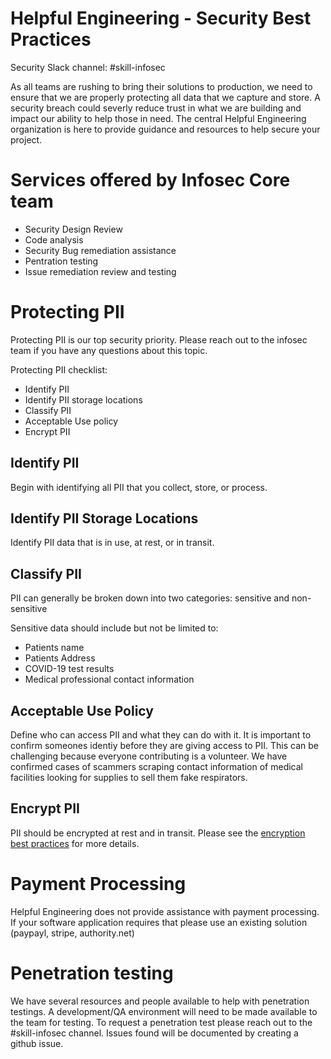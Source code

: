 # Helpful Engineering - Security Best Practices

Security Slack channel: #skill-infosec

As all teams are rushing to bring their solutions to production, we need to ensure that we are properly protecting all data that we capture and store.  A security breach could severly reduce trust in what we are building and impact our ability to help those in need.  The central Helpful Engineering organization is here to provide guidance and resources to help secure your project.  

# Services offered by Infosec Core team

* Security Design Review
* Code analysis
* Security Bug remediation assistance
* Pentration testing
* Issue remediation review and testing

# Protecting PII

Protecting PII is our top security priority.  Please reach out to the infosec team if you have any questions about this topic.

Protecting PII checklist:
* Identify PII
* Identify PII storage locations
* Classify PII
* Acceptable Use policy
* Encrypt PII

## Identify PII
Begin with identifying all PII that you collect, store, or process.  

## Identify PII Storage Locations
Identify PII data that is in use, at rest, or in transit.

## Classify PII
PII can generally be broken down into two categories: sensitive and non-sensitive

Sensitive data should include but not be limited to:
* Patients name
* Patients Address
* COVID-19 test results
* Medical professional contact information

## Acceptable Use Policy
Define who can access PII and what they can do with it.  It is important to confirm someones identiy before they are giving access to PII.  This can be challenging because everyone contributing is a volunteer.  We have confirmed cases of scammers scraping contact information of medical facilities looking for supplies to sell them fake respirators.

## Encrypt PII
PII should be encrypted at rest and in transit.  Please see the [encryption best practices](Encryption.md) for more details.

# Payment Processing
Helpful Engineering does not provide assistance with payment processing.  If your software application requires that please use an existing solution (paypayl, stripe, authority.net)

# Penetration testing
We have several resources and people available to help with penetration testings.  A development/QA environment will need to be made available to the team for testing.  To request a penetration test please reach out to the #skill-infosec channel.  Issues found will be documented by creating a github issue.